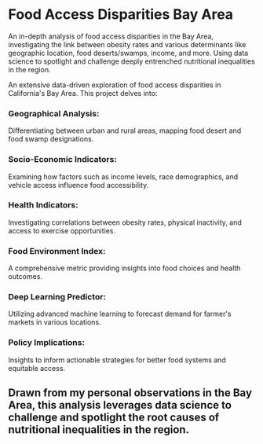 # Food Access Disparities Bay Area
An in-depth analysis of food access disparities in the Bay Area, investigating the link between obesity rates and various determinants like geographic location, food deserts/swamps, income, and more. Using data science to spotlight and challenge deeply entrenched nutritional inequalities in the region.

An extensive data-driven exploration of food access disparities in California's Bay Area. This project delves into:

###  Geographical Analysis:
Differentiating between urban and rural areas, mapping food desert and food swamp designations.
###  Socio-Economic Indicators:
Examining how factors such as income levels, race demographics, and vehicle access influence food accessibility.
###  Health Indicators:
Investigating correlations between obesity rates, physical inactivity, and access to exercise opportunities.
###  Food Environment Index:
A comprehensive metric providing insights into food choices and health outcomes.
###  Deep Learning Predictor:
Utilizing advanced machine learning to forecast demand for farmer's markets in various locations.
###  Policy Implications:
Insights to inform actionable strategies for better food systems and equitable access.

## Drawn from my personal observations in the Bay Area, this analysis leverages data science to challenge and spotlight the root causes of nutritional inequalities in the region.

